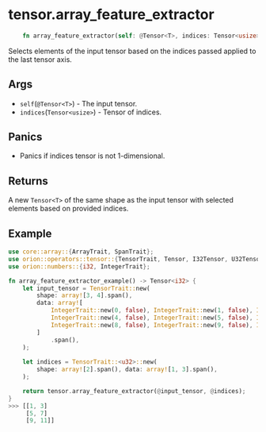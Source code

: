 # tensor.array_feature_extractor

```rust
    fn array_feature_extractor(self: @Tensor<T>, indices: Tensor<usize>) -> Tensor<T>;
```

Selects elements of the input tensor based on the indices passed applied to the last tensor axis. 

## Args

* `self`(`@Tensor<T>`) - The input tensor.
* `indices`(`Tensor<usize>`) - Tensor of indices.

## Panics

* Panics if indices tensor is not 1-dimensional.

## Returns

A new `Tensor<T>` of the same shape as the input tensor with selected elements based on provided indices.

## Example

```rust
use core::array::{ArrayTrait, SpanTrait};
use orion::operators::tensor::{TensorTrait, Tensor, I32Tensor, U32Tensor};
use orion::numbers::{i32, IntegerTrait};

fn array_feature_extractor_example() -> Tensor<i32> {
    let input_tensor = TensorTrait::new(
        shape: array![3, 4].span(),
        data: array![
            IntegerTrait::new(0, false), IntegerTrait::new(1, false), IntegerTrait::new(2, false), IntegerTrait::new(3, false),
            IntegerTrait::new(4, false), IntegerTrait::new(5, false), IntegerTrait::new(6, false), IntegerTrait::new(7, false),
            IntegerTrait::new(8, false), IntegerTrait::new(9, false), IntegerTrait::new(10, false), IntegerTrait::new(11, false)
        ]
            .span(),
    );
    
    let indices = TensorTrait::<u32>::new(
        shape: array![2].span(), data: array![1, 3].span(),
    );

    return tensor.array_feature_extractor(@input_tensor, @indices);
}
>>> [[1, 3]
     [5, 7]
     [9, 11]]
```
